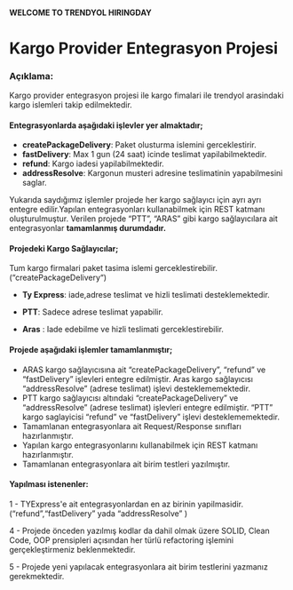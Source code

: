 #### WELCOME TO TRENDYOL HIRINGDAY

# Kargo Provider Entegrasyon Projesi

### Açıklama:


Kargo provider entegrasyon projesi ile kargo fimalari ile trendyol arasindaki kargo islemleri takip edilmektedir.

#### Entegrasyonlarda aşağıdaki işlevler yer almaktadır;

* **createPackageDelivery**: Paket olusturma islemini gerceklestirir.
* **fastDelivery**: Max 1 gun (24 saat) icinde teslimat yapilabilmektedir.
* **refund**: Kargo iadesi yapilabilmektedir.
* **addressResolve**: Kargonun musteri adresine teslimatinin yapabilmesini saglar.

Yukarıda saydığımız işlemler projede her kargo sağlayıcı için ayrı ayrı entegre edilir.Yapılan entegrasyonları kullanabilmek için REST katmanı oluşturulmuştur. Verilen projede “PTT”, “ARAS” gibi kargo sağlayıcılara ait entegrasyonlar **tamamlanmış durumdadır.**

#### Projedeki Kargo Sağlayıcılar;

Tum kargo firmalari paket tasima islemi gerceklestirebilir.(“createPackageDelivery“)

* **Ty Express**:  iade,adrese teslimat ve hizli teslimati desteklemektedir.

* **PTT**: Sadece adrese teslimat yapabilir.
  
* **Aras** : Iade edebilme ve hizli teslimati gerceklestirebilir.

#### Projede aşağıdaki işlemler tamamlanmıştır;

* ARAS kargo sağlayıcısına ait “createPackageDelivery”, “refund” ve “fastDelivery” işlevleri entegre edilmiştir. Aras kargo sağlayıcısı “addressResolve” (adrese teslimat) işlevi desteklememektedir.
* PTT kargo sağlayıcısı altındaki “createPackageDelivery” ve “addressResolve” (adrese teslimat)  işlevleri entegre edilmiştir. “PTT” kargo saglayicisi “refund” ve “fastDelivery”  işlevi desteklememektedir.
* Tamamlanan entegrasyonlara ait Request/Response sınıfları hazırlanmıştır.
* Yapılan kargo entegrasyonlarını kullanabilmek için REST katmanı hazırlanmıştır.
* Tamamlanan entegrasyonlara ait birim testleri yazılmıştır.


#### Yapılması istenenler:

1 - TYExpress'e ait entegrasyonlardan en az birinin yapilmasidir.(“refund”,“fastDelivery” yada “addressResolve” )

4 - Projede önceden yazılmış kodlar da dahil olmak üzere SOLID, Clean Code, OOP prensipleri açısından her türlü refactoring işlemini gerçekleştirmeniz beklenmektedir.

5 - Projede yeni yapılacak entegrasyonlara ait birim testlerini yazmanız gerekmektedir.
